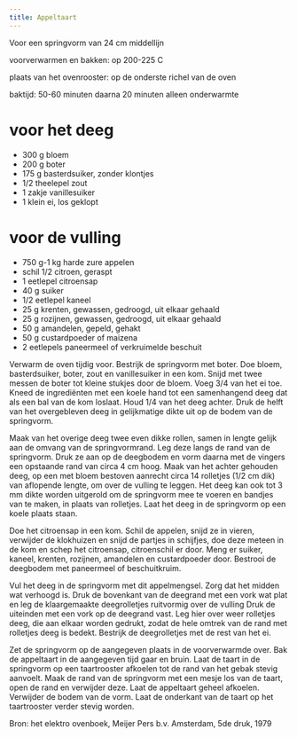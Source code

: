 ```yaml
---
title: Appeltaart
---
```

Voor een springvorm van 24 cm middellijn

voorverwarmen en bakken: op 200-225 C 

plaats van het ovenrooster: op de onderste richel van de oven

baktijd: 50-60 minuten daarna 20 minuten alleen onderwarmte

# voor het deeg
* 300 g bloem
* 200 g boter
* 175 g basterdsuiker, zonder klontjes
* 1/2 theelepel zout
* 1 zakje vanillesuiker
* 1 klein ei, los geklopt

# voor de vulling
* 750 g-1 kg harde zure appelen
* schil 1/2 citroen, geraspt
* 1 eetlepel citroensap
* 40 g suiker
* 1/2 eetlepel kaneel
* 25 g krenten, gewassen, gedroogd, uit elkaar gehaald
* 25 g rozijnen, gewassen, gedroogd, uit elkaar gehaald
* 50 g amandelen, gepeld, gehakt
* 50 g custardpoeder of maizena
* 2 eetlepels paneermeel of verkruimelde beschuit

Verwarm de oven tijdig voor. Bestrijk de springvorm met boter. Doe bloem, basterdsuiker, boter, zout en vanillesuiker in een kom. Snijd met twee messen de boter tot kleine stukjes door de bloem. Voeg 3/4 van het ei toe. Kneed de ingrediënten met een koele hand tot een samenhangend deeg dat als een bal van de kom loslaat. Houd 1/4 van het deeg achter. Druk de helft van het overgebleven deeg in
gelijkmatige dikte uit op de bodem van de springvorm.

Maak van het overige deeg twee even dikke rollen, samen in lengte gelijk aan de omvang van de springvormrand. Leg deze langs de rand van de springvorm. Druk ze aan op de deegbodem en vorm daarna met de vingers een opstaande rand van circa 4 cm hoog. Maak van het achter gehouden deeg, op een met bloem bestoven aanrecht circa 14 rolletjes (1/2 cm dik) van aflopende lengte, om over de vulling te leggen. Het deeg kan ook tot 3 mm dikte worden uitgerold om de springvorm mee te voeren en bandjes van te maken, in plaats van rolletjes. Laat het deeg in de springvorm op een koele plaats staan.

Doe het citroensap in een kom. Schil de appelen, snijd ze in vieren, verwijder de klokhuizen en snijd de partjes in schijfjes, doe deze meteen in de kom en schep het citroensap, citroenschil er door. Meng er suiker, kaneel, krenten, rozijnen, amandelen en custardpoeder door. Bestrooi de deegbodem met paneermeel of beschuitkruim.

Vul het deeg in de springvorm met dit appelmengsel. Zorg dat het midden wat verhoogd is. Druk de bovenkant van de deegrand met een vork wat plat en leg de klaargemaakte deegrolletjes ruitvormig over de vulling Druk de uiteinden met een vork op de deegrand vast. Leg hier over weer rolletjes deeg, die aan elkaar worden gedrukt, zodat de hele omtrek van de rand met rolletjes deeg is bedekt. Bestrijk de deegrolletjes met de rest van het ei.

Zet de springvorm op de aangegeven plaats in de voorverwarmde over. Bak de appeltaart in de aangegeven tijd gaar en bruin. Laat de taart in de springvorm op een taartrooster afkoelen tot de rand van het gebak stevig aanvoelt. Maak de rand van de springvorm met een mesje los van de taart, open de rand en verwijder deze. Laat de appeltaart geheel afkoelen. Verwijder de bodem van de vorm. Laat de onderkant van de taart op het taartrooster verder stevig worden.

Bron: het elektro ovenboek, Meijer Pers b.v. Amsterdam, 5de druk, 1979